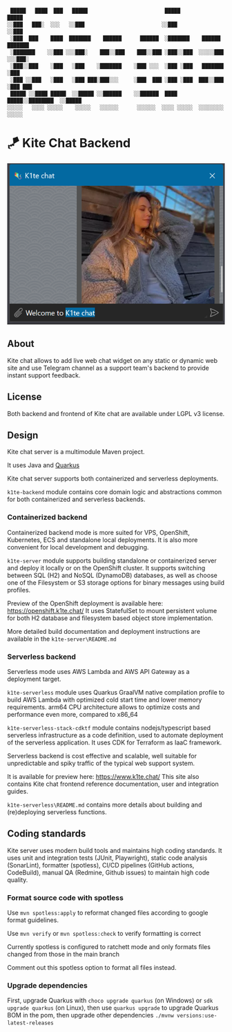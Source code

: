```
 █████   ████  ███   █████                         █████                 █████
░░███   ███░  ░░░   ░░███                         ░░███                 ░░███
 ░███  ███    ████  ███████    ██████      ██████  ░███████    ██████   ███████
 ░███████    ░░███ ░░░███░    ███░░███    ███░░███ ░███░░███  ░░░░░███ ░░░███░
 ░███░░███    ░███   ░███    ░███████    ░███ ░░░  ░███ ░███   ███████   ░███
 ░███ ░░███   ░███   ░███ ███░███░░░     ░███  ███ ░███ ░███  ███░░███   ░███ ███
 █████ ░░████ █████  ░░█████ ░░██████    ░░██████  ████ █████░░████████  ░░█████
░░░░░   ░░░░ ░░░░░    ░░░░░   ░░░░░░      ░░░░░░  ░░░░ ░░░░░  ░░░░░░░░    ░░░░░
```

# 🪁 Kite Chat Backend

![Screenshot](./Screenshot.png)

## About

Kite chat allows to add live web chat widget on any static or dynamic web site and use Telegram channel as a support team's backend to provide instant support feedback.

## License

Both backend and frontend of Kite chat are available under LGPL v3 license.

## Design

Kite chat server is a multimodule Maven project.

It uses Java and [Quarkus](https://quarkus.io/)

Kite chat server supports both containerized and serverless deployments.

`k1te-backend` module contains core domain logic and abstractions common for both containerized and serverless backends.

### Containerized backend

Containerized backend mode is more suited for VPS, OpenShift, Kubernetes, ECS and standalone local deployments. It is also more convenient for local development and debugging.

`k1te-server` module supports building standalone or containerized server and deploy it
locally or on the OpenShift cluster. It supports switching between SQL (H2) and NoSQL (DynamoDB) databases, as well as choose one of the Filesystem or S3 storage options for binary messages using build profiles.

Preview of the OpenShift deployment is available here: https://openshift.k1te.chat/
It uses StatefulSet to mount persistent volume for both H2 database and filesystem based object store implementation.

More detailed build documentation and deployment instructions are available in the `k1te-server\README.md`

### Serverless backend

Serverless mode uses AWS Lambda and AWS API Gateway as a deployment target.

`k1te-serverless` module uses Quarkus GraalVM native compilation profile to build AWS Lambda with optimized cold start time and lower memory requirements. arm64 CPU architecture allows to optimize costs and performance even more, compared to x86_64

`k1te-serverless-stack-cdktf` module contains nodejs/typescript based serverless infrastructure as a code definition, used to automate deployment of the serverless application. It uses CDK for Terraform as IaaC framework.

Serverless backend is cost effective and scalable, well suitable for unpredictable and
spiky traffic of the typical web support system.

It is available for preview here: https://www.k1te.chat/ This site also contains Kite chat frontend reference documentation, user and integration guides.

`k1te-serverless\README.md` contains more details about building and (re)deploying serverless functions.

## Coding standards

Kite server uses modern build tools and maintains high coding standards. It uses unit and integration tests (JUnit, Playwright), static code analysis (SonarLint), formatter
(spotless), CI/CD pipelines (GitHub actions, CodeBuild), manual QA (Redmine, Github issues) to maintain high code quality.

### Format source code with spotless

Use `mvn spotless:apply` to reformat changed files according to google format guidelines.

Use `mvn verify` or `mvn spotless:check` to verify formatting is correct

Currently spotless is configured to ratchett mode and only formats files changed
from those in the main branch

Comment out this spotless option to format all files instead.

### Upgrade dependencies

First, upgrade Quarkus with `choco upgrade quarkus` (on Windows) or `sdk upgrade quarkus` (on Linux), then
use `quarkus upgrade` to upgrade Quarkus BOM in the pom, then upgrade other
dependencies `./mvnw versions:use-latest-releases`
